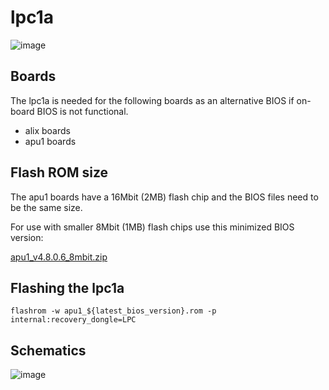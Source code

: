 # lpc1a

![image](https://user-images.githubusercontent.com/18163327/134538528-fc98b688-2dca-4306-ac66-021d2c83276a.png)

## Boards
The lpc1a is needed for the following boards as an alternative BIOS if on-board BIOS is not functional.

  * alix boards
  * apu1 boards

## Flash ROM size
The apu1 boards have a 16Mbit (2MB) flash chip and the BIOS files need to be the same size.

For use with smaller 8Mbit (1MB) flash chips use this minimized BIOS version: 

[apu1_v4.8.0.6_8mbit.zip](https://github.com/pcengines/pcengines_internal_documentation/files/7219025/apu1_v4.8.0.6_8mbit.zip)

## Flashing the lpc1a

`flashrom -w apu1_${latest_bios_version}.rom -p internal:recovery_dongle=LPC`

## Schematics
![image](https://user-images.githubusercontent.com/18163327/134549737-233eb0e1-bc27-468c-a8f3-c6d1090d7cec.png)
